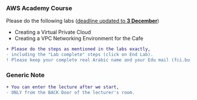 
### AWS Academy Course
Please do the following labs (<ins>deadline updated to **3 December**</ins>)
- Creating a Virtual Private Cloud
- Creating a VPC Networking Environment for the Cafe
```diff
+ Please do the steps as mentioned in the labs exactly, 
- including the "Lab complete" steps (click on End Lab).
! Please keep your complete real Arabic name and your Edu mail (fci.bu.edu.eg) in your profile.
```

### Generic Note
```diff
+ You can enter the lecture after we start,
- ONLY from the BACK Door of the lecturer's room.
```

<!--
### Sunday 26 Nov. Note

```diff
-  Due to the other years' exams, our lecture will be postponed 
```
-->

<!-- # Cloud
```diff
+ The lecturer of Sunday 05th November
- will be postponed to another date
```
-->

